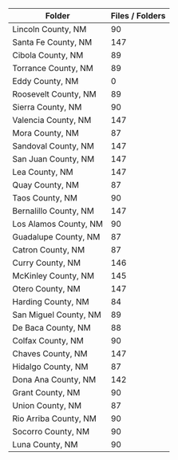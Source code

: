 | Folder                |   Files / Folders |
|-----------------------|-------------------|
| Lincoln County, NM    |                90 |
| Santa Fe County, NM   |               147 |
| Cibola County, NM     |                89 |
| Torrance County, NM   |                89 |
| Eddy County, NM       |                 0 |
| Roosevelt County, NM  |                89 |
| Sierra County, NM     |                90 |
| Valencia County, NM   |               147 |
| Mora County, NM       |                87 |
| Sandoval County, NM   |               147 |
| San Juan County, NM   |               147 |
| Lea County, NM        |               147 |
| Quay County, NM       |                87 |
| Taos County, NM       |                90 |
| Bernalillo County, NM |               147 |
| Los Alamos County, NM |                90 |
| Guadalupe County, NM  |                87 |
| Catron County, NM     |                87 |
| Curry County, NM      |               146 |
| McKinley County, NM   |               145 |
| Otero County, NM      |               147 |
| Harding County, NM    |                84 |
| San Miguel County, NM |                89 |
| De Baca County, NM    |                88 |
| Colfax County, NM     |                90 |
| Chaves County, NM     |               147 |
| Hidalgo County, NM    |                87 |
| Dona Ana County, NM   |               142 |
| Grant County, NM      |                90 |
| Union County, NM      |                87 |
| Rio Arriba County, NM |                90 |
| Socorro County, NM    |                90 |
| Luna County, NM       |                90 |